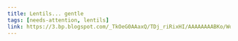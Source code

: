```yaml
---
title: Lentils... gentle
tags: [needs-attention, lentils]
link: https://3.bp.blogspot.com/_TkOeG0AAaxQ/TDj_riRixHI/AAAAAAAABKo/WoCaUZDcgys/s1600/LentilSoupRecipe.jpg
---
```


